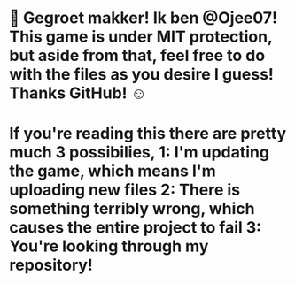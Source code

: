 👋 Gegroet makker! Ik ben @Ojee07! This game is under MIT protection, but aside from that, feel free to do with the files as you desire I guess! Thanks GitHub! ☺
=========================================================================================================================
If you're reading this there are pretty much 3 possibilies, 1: I'm updating the game, which means I'm uploading new files
2: There is something terribly wrong, which causes the entire project to fail
3: You're looking through my repository!
=========================================================================================================================

